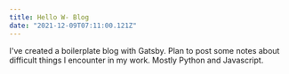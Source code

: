 ```yaml
---
title: Hello W- Blog
date: "2021-12-09T07:11:00.121Z"
---
```


I've created a boilerplate blog with Gatsby. Plan to post some notes about
difficult things I encounter in my work. Mostly Python and Javascript.
